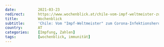 ```yaml
---
date:          2021-03-23
redirect:      https://www.wochenblick.at/chile-vom-impf-weltmeister-zum-corona-infektionsherd/
title:         Wochenblick
subtitle:      'Chile: Vom "Impf-Weltmeister" zum Corona-Infektionsherd'
country:       AT
categories:    [Impfung, Zahlen]
tags:          [wochenblick, immunität]
---
```

